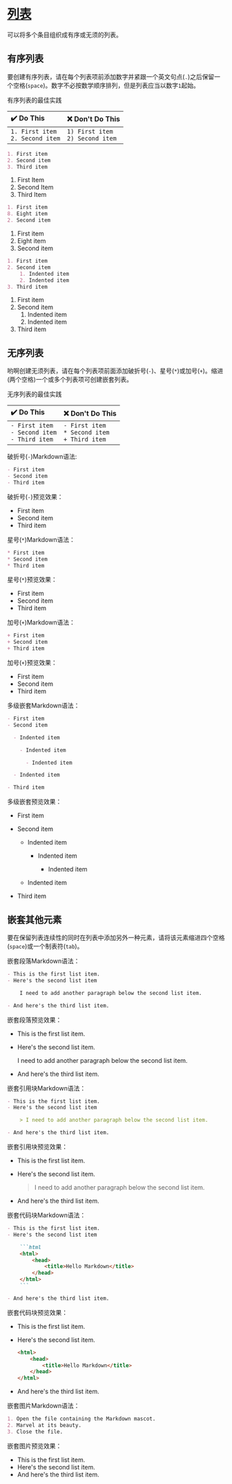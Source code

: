 # [列表](https://daringfireball.net/projects/markdown/syntax#list)

可以将多个条目组织成有序或无须的列表。

## 有序列表

要创建有序列表，请在每个列表项前添加数字并紧跟一个英文句点(`.`)之后保留一个空格(`space`)。数字不必按数学顺序排列，但是列表应当以数字`1`起始。

有序列表的最佳实践

|:heavy_check_mark: Do This|:x: Don't Do This|
|:-|:-|
|`1. First item`<br/>`2. Second item`|`1) First item`<br/>`2) Second item`|

```markdown
1. First item
2. Second item
3. Third item
```

1. First Item
2. Second Item
3. Third Item

```markdown
1. First item
8. Eight item
2. Second item
```

1. First item
8. Eight item
2. Second item

``` markdown
1. First item
2. Second item
    1. Indented item
    2. Indented item
3. Third item
```

1. First item
2. Second item
    1. Indented item
    2. Indented item
3. Third item

## 无序列表

哟啊创建无须列表，请在每个列表项前面添加破折号(`-`)、星号(`*`)或加号(`+`)。缩进(两个空格)一个或多个列表项可创建嵌套列表。

无序列表的最佳实践

|:heavy_check_mark: Do This|:x: Don't Do This|
|:-|:-|
|`- First item`<br>`- Second item`<br>`- Third item`|`- First item`<br>`* Second item`<br>`+ Third item`|

破折号(`-`)Markdown语法:

```markdown
- First item
- Second item
- Third item
```

破折号(`-`)预览效果：

- First item
- Second item
- Third item

星号(`*`)Markdown语法：

```markdown
* First item
* Second item
* Third item
```

星号(`*`)预览效果：

* First item
* Second item
* Third item

加号(`+`)Markdown语法：

```markdown
+ First item
+ Second item
+ Third item
```

加号(`+`)预览效果：

+ First item
+ Second item
+ Third item

多级嵌套Markdown语法：

```markdown
- First item
- Second item

  - Indented item

    - Indented item

      - Indented item

  - Indented item

- Third item
```

多级嵌套预览效果：

- First item
- Second item

  - Indented item

    - Indented item

      - Indented item

  - Indented item

- Third item

## 嵌套其他元素

要在保留列表连续性的同时在列表中添加另外一种元素，请将该元素缩进四个空格(`space`)或一个制表符(`tab`)。

嵌套段落Markdown语法：

```markdown
- This is the first list item.
- Here's the second list item 

    I need to add another paragraph below the second list item.

- And here's the third list item.
```

嵌套段落预览效果：

- This is the first list item.
- Here's the second list item.

    I need to add another paragraph below the second list item.

- And here's the third list item.

嵌套引用块Markdown语法：

```markdown
- This is the first list item.
- Here's the second list item 

    > I need to add another paragraph below the second list item.

- And here's the third list item.
```

嵌套引用块预览效果：

- This is the first list item.
- Here's the second list item.

    > I need to add another paragraph below the second list item.

- And here's the third list item.

嵌套代码块Markdown语法：

```markdown
- This is the first list item.
- Here's the second list item 

    ```html
    <html>
        <head>
            <title>Hello Markdown</title>
        </head>
    </html>
    ```

- And here's the third list item.
```

嵌套代码块预览效果：

- This is the first list item.
- Here's the second list item.

    ```html
    <html>
        <head>
            <title>Hello Markdown</title>
        </head>
    </html>
    ```

- And here's the third list item.

嵌套图片Markdown语法：

```markdown
1. Open the file containing the Markdown mascot.
2. Marvel at its beauty.
3. Close the file.
```

嵌套图片预览效果：

- This is the first list item.
- Here's the second list item.
- And here's the third list item.
